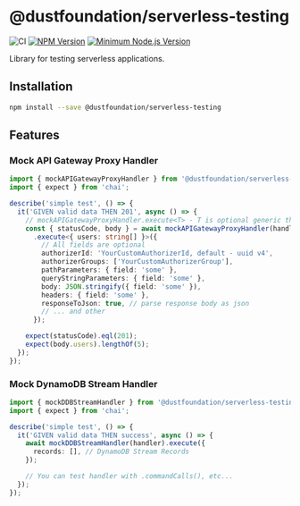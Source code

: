 # @dustfoundation/serverless-testing

![CI](https://github.com/DustFoundation/serverless-testing/actions/workflows/ci.yml/badge.svg)
[![NPM Version](https://badgen.net/npm/v/@dustfoundation/serverless-testing)](https://npmjs.com/package/@dustfoundation/serverless-testing)
[![Minimum Node.js Version](https://badgen.net/npm/node/@dustfoundation/serverless-testing)](https://npmjs.com/package/@dustfoundation/serverless-testing)

Library for testing serverless applications.

## Installation

```sh
npm install --save @dustfoundation/serverless-testing
```

## Features

### Mock API Gateway Proxy Handler

```ts
import { mockAPIGatewayProxyHandler } from '@dustfoundation/serverless-testing';
import { expect } from 'chai';

describe('simple test', () => {
  it('GIVEN valid data THEN 201', async () => {
    // mockAPIGatewayProxyHandler.execute<T> - T is optional generic that describes response body type
    const { statusCode, body } = await mockAPIGatewayProxyHandler(handler)
      .execute<{ users: string[] }>({
        // All fields are optional
        authorizerId: 'YourCustomAuthorizerId, default - uuid v4',
        authorizerGroups: ['YourCustomAuthorizerGroup'],
        pathParameters: { field: 'some' },
        queryStringParameters: { field: 'some' },
        body: JSON.stringify({ field: 'some' }),
        headers: { field: 'some' },
        responseToJson: true, // parse response body as json
        // ... and other
      });

    expect(statusCode).eql(201);
    expect(body.users).lengthOf(5);
  });
});
```

### Mock DynamoDB Stream Handler

```ts
import { mockDDBStreamHandler } from '@dustfoundation/serverless-testing';
import { expect } from 'chai';

describe('simple test', () => {
  it('GIVEN valid data THEN success', async () => {
    await mockDDBStreamHandler(handler).execute({
      records: [], // DynamoDB Stream Records
    });

    // You can test handler with .commandCalls(), etc...
  });
});
```
